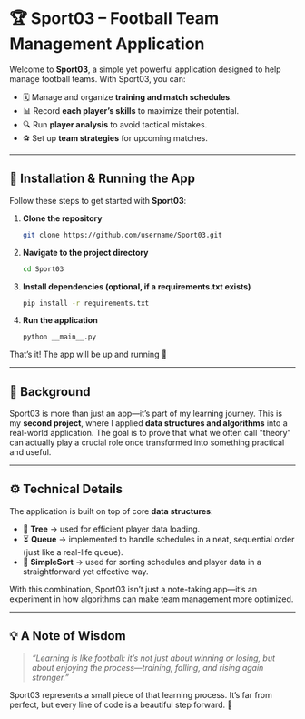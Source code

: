 # 🏆 Sport03 – Football Team Management Application

Welcome to **Sport03**, a simple yet powerful application designed to help manage football teams.
With Sport03, you can:

* 🗓️ Manage and organize **training and match schedules**.
* 📊 Record **each player’s skills** to maximize their potential.
* 🔍 Run **player analysis** to avoid tactical mistakes.
* ⚽ Set up **team strategies** for upcoming matches.

---

## 🚀 Installation & Running the App

Follow these steps to get started with **Sport03**:

1. **Clone the repository**

   ```bash
   git clone https://github.com/username/Sport03.git
   ```

2. **Navigate to the project directory**

   ```bash
   cd Sport03
   ```

3. **Install dependencies (optional, if a requirements.txt exists)**

   ```bash
   pip install -r requirements.txt
   ```

4. **Run the application**

   ```bash
   python __main__.py
   ```

That’s it! The app will be up and running 🎉

---

## 🎯 Background

Sport03 is more than just an app—it’s part of my learning journey.
This is my **second project**, where I applied **data structures and algorithms** into a real-world application.
The goal is to prove that what we often call "theory" can actually play a crucial role once transformed into something practical and useful.

---

## ⚙️ Technical Details

The application is built on top of core **data structures**:

* 🌳 **Tree** → used for efficient player data loading.
* ⏳ **Queue** → implemented to handle schedules in a neat, sequential order (just like a real-life queue).
* 🔄 **SimpleSort** → used for sorting schedules and player data in a straightforward yet effective way.

With this combination, Sport03 isn’t just a note-taking app—it’s an experiment in how algorithms can make team management more optimized.

---

## 💡 A Note of Wisdom

> *“Learning is like football: it’s not just about winning or losing, but about enjoying the process—training, falling, and rising again stronger.”*

Sport03 represents a small piece of that learning process. It’s far from perfect, but every line of code is a beautiful step forward. 🚀
